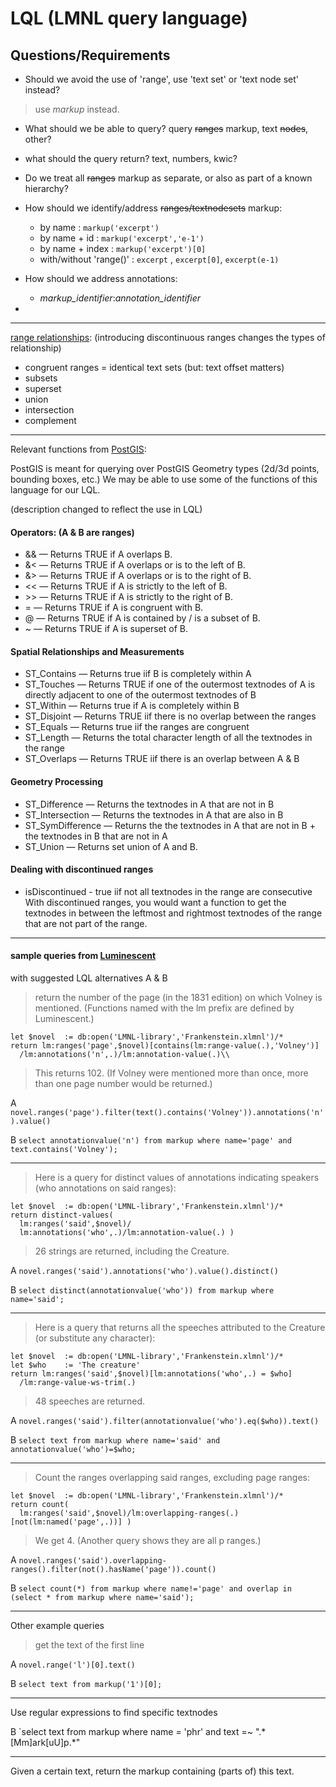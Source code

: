 # LQL (LMNL query language)

## Questions/Requirements

- Should we avoid the use of 'range', use 'text set' or 'text node set' instead?
>  use _markup_ instead.

- What should we be able to query? query ~~ranges~~ markup, text ~~nodes~~, other?

- what should the query return? text, numbers, kwic?

- Do we treat all ~~ranges~~ markup as separate, or also as part of a known hierarchy?

- How should we identify/address ~~ranges/textnodesets~~ markup:
  - by name : `markup('excerpt')`
  - by name + id : `markup('excerpt','e-1')`
  - by name + index : `markup('excerpt')[0]`
  - with/without 'range()' :  `excerpt` , `excerpt[0]`, `excerpt(e-1)`

- How should we address annotations:
  - _markup_identifier_:_annotation_identifier_

-

----
[range relationships](http://lmnl-markup.org/specs/archive/Range_relationships.xhtml):
(introducing discontinuous ranges changes the types of relationship)

- congruent ranges = identical text sets (but: text offset matters)
- subsets
- superset
- union
- intersection
- complement


---

Relevant functions from [PostGIS](http://postgis.net/docs/manual-2.3/reference.html):

PostGIS is meant for querying over PostGIS Geometry types (2d/3d points, bounding boxes, etc.)
We may be able to use some of the functions of this language for our LQL.

(description changed to reflect the use in LQL)

#### Operators: (A & B are ranges)
* && — Returns TRUE if A overlaps B.
* &< — Returns TRUE if A overlaps or is to the left of B.
* &> — Returns TRUE if A overlaps or is to the right of B.
* << — Returns TRUE if A is strictly to the left of B.
* \>> — Returns TRUE if A is strictly to the right of B.
* = — Returns TRUE if A is congruent with B.
* @ — Returns TRUE if A is contained by / is a subset of B.
* ~ — Returns TRUE if A is superset of B.


#### Spatial Relationships and Measurements
* ST_Contains — Returns true iif B is completely within A
* ST_Touches — Returns TRUE if one of the outermost textnodes of A is directly adjacent to one of the outermost textnodes of B
* ST_Within — Returns true if A is completely within B
* ST_Disjoint — Returns TRUE iif there is no overlap between the ranges
* ST_Equals — Returns true iif the ranges are congruent
* ST_Length — Returns the total character length of all the textnodes in the range
* ST_Overlaps — Returns TRUE iif there is an overlap between A & B

#### Geometry Processing
* ST_Difference — Returns the textnodes in A that are not in B
* ST_Intersection — Returns the textnodes in A that are also in B
* ST_SymDifference — Returns the the textnodes in A that are not in B + the textnodes in B that are not in A
* ST_Union — Returns set union of A and B.

#### Dealing with discontinued ranges
* isDiscontinued - true iif not all textnodes in the range are consecutive
With discontinued ranges, you would want a function to get the textnodes in between the leftmost and rightmost textnodes of the range that are not part of the range.

----

#### sample queries from [Luminescent](https://www.balisage.net/Proceedings/vol13/print/Piez01/BalisageVol13-Piez01.html#LuminescentQueries)

with suggested LQL alternatives A & B

> return the number of the page (in the 1831 edition) on which Volney is mentioned. (Functions named with the lm prefix are defined by Luminescent.)
```
let $novel  := db:open('LMNL-library','Frankenstein.xlmnl')/*
return lm:ranges('page',$novel)[contains(lm:range-value(.),'Volney')]
  /lm:annotations('n',.)/lm:annotation-value(.)\\
```

> This returns 102. (If Volney were mentioned more than once, more than one page number would be returned.)

A `novel.ranges('page').filter(text().contains('Volney')).annotations('n').value()`

B `select annotationvalue('n') from markup where name='page' and text.contains('Volney');`

---

> Here is a query for distinct values of annotations indicating speakers (who annotations on said ranges):
```
let $novel  := db:open('LMNL-library','Frankenstein.xlmnl')/*
return distinct-values(
  lm:ranges('said',$novel)/
  lm:annotations('who',.)/lm:annotation-value(.) )
```
> 26 strings are returned, including the Creature.

A `novel.ranges('said').annotations('who').value().distinct()`

B `select distinct(annotationvalue('who')) from markup where name='said';`

---

> Here is a query that returns all the speeches attributed to the Creature (or substitute any character):
```
let $novel  := db:open('LMNL-library','Frankenstein.xlmnl')/*
let $who    := 'The creature'
return lm:ranges('said',$novel)[lm:annotations('who',.) = $who]
  /lm:range-value-ws-trim(.)
```
> 48 speeches are returned.

A `novel.ranges('said').filter(annotationvalue('who').eq($who)).text()`

B `select text from markup where name='said' and annotationvalue('who')=$who;`

---

> Count the ranges overlapping said ranges, excluding page ranges:
```
let $novel  := db:open('LMNL-library','Frankenstein.xlmnl')/*
return count(
  lm:ranges('said',$novel)/lm:overlapping-ranges(.)[not(lm:named('page',.))] )
```
> We get 4. (Another query shows they are all p ranges.)

A `novel.ranges('said').overlapping-ranges().filter(not().hasName('page')).count()`

B `select count(*) from markup where name!='page' and overlap in (select * from markup where name='said');`

---

Other example queries

> get the text of the first line

A `novel.range('l')[0].text()`

B `select text from markup('1')[0];`

---

Use regular expressions to find specific textnodes

B `select text from markup where name = 'phr' and text =~ ".\*[Mm]ark[uU]p.\*"

---
Given a certain text, return the markup containing (parts of) this text.


